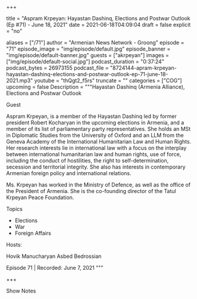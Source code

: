 
+++

title = "Aspram Krpeyan: Hayastan Dashinq, Elections and Postwar Outlook (Ep #71) - June 18, 2021"
date = 2021-06-18T04:09:04
draft = false
explicit = "no"

aliases = ["/71"]
author = "Armenian News Network - Groong"
episode = "71"
episode_image = "img/episode/default.jpg"
episode_banner = "img/episode/default-banner.jpg"
guests = ["akrpeyan"]
images = ["img/episode/default-social.jpg"]
podcast_duration = "0:37:24"
podcast_bytes = 26973155
podcast_file = "8724144-apram-krpeyan-hayastan-dashinq-elections-and-postwar-outlook-ep-71-june-18-2021.mp3"
youtube = "thQgt2_f5rs"
truncate = ""
categories = ["COG"]
upcoming = false
Description = """Hayastan Dashinq (Armenia Alliance), Elections and Postwar Outlook

Guest

Aspram Krpeyan, is a member of the Hayastan Dashinq led by former president Robert Kocharyan in the upcoming elections in Armenia, and a member of its list of parliamentary party representatives. She holds an MSt in Diplomatic Studies from the University of Oxford and an LLM from the Geneva Academy of the International Humanitarian Law and Human Rights. Her research interests lie in international law with a focus on the interplay between international humanitarian law and human rights, use of force, including the conduct of hostilities, the right to self-determination, secession and territorial integrity. She also has interests in contemporary Armenian foreign policy and international relations.

Ms. Krpeyan has worked in the Ministry of Defence, as well as the office of the President of Armenia. She is the co-founding director of the Tatul Krpeyan Peace Foundation.

Topics

- Elections
- War
- Foreign Affairs

Hosts:

Hovik Manucharyan
Asbed Bedrossian 

Episode 71 | Recorded: June 7, 2021
"""

+++

Show Notes

